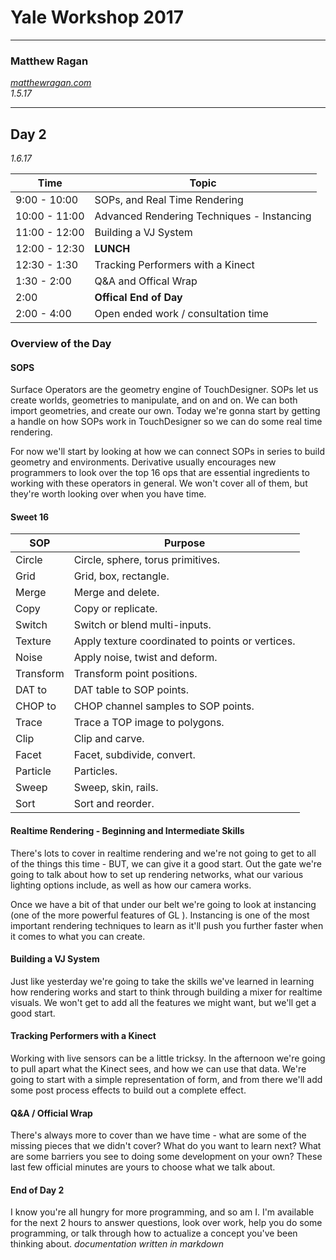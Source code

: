 # Yale Workshop 2017 #
---

### Matthew Ragan ###
_[matthewragan.com](http://matthewragan.com)_  
_1.5.17_

---
## Day 2  
_1.6.17_

Time | Topic
---|---|
9:00 - 10:00 | SOPs, and Real Time Rendering |
10:00 - 11:00 | Advanced Rendering Techniques - Instancing |
11:00 - 12:00 | Building a VJ System |
12:00 - 12:30 | **LUNCH** |
12:30 - 1:30 | Tracking Performers with a Kinect |
1:30 - 2:00| Q&A and Offical Wrap | Other Resources
2:00 | **Offical End of Day**
2:00 - 4:00 | Open ended work / consultation time

### Overview of the Day ###

#### SOPS

Surface Operators are the geometry engine of TouchDesigner. SOPs let us create worlds, geometries to manipulate, and on and on. We can both import geometries, and create our own. Today we're gonna start by getting a handle on how SOPs work in TouchDesigner so we can do some real time rendering. 

For now we'll start by looking at how we can connect SOPs in series to build geometry and environments. Derivative usually encourages new programmers to look over the top 16 ops that are essential ingredients to working with these operators in general. We won't cover all of them, but they're worth looking over when you have time.

#### Sweet 16

SOP | Purpose
---|---
Circle | Circle, sphere, torus primitives.
Grid | Grid, box, rectangle.
Merge | Merge and delete.
Copy | Copy or replicate.
Switch | Switch or blend multi-inputs.
Texture | Apply texture coordinated to points or vertices.
Noise | Apply noise, twist and deform.
Transform | Transform point positions.
DAT to | DAT table to SOP points.
CHOP to | CHOP channel samples to SOP points.
Trace | Trace a TOP image to polygons.
Clip | Clip and carve.
Facet | Facet, subdivide, convert.
Particle | Particles.   
Sweep | Sweep, skin, rails.
Sort | Sort and reorder.

#### Realtime Rendering - Beginning and Intermediate Skills

There's lots to cover in realtime rendering and we're not going to get to all of the things this time - BUT, we can give it a good start. Out the gate we're going to talk about how to set up rendering networks, what our various lighting options include, as well as how our camera works.

Once we have a bit of that under our belt we're going to look at instancing (one of the more powerful features of GL ). Instancing is one of the most important rendering techniques to learn as it'll push you further faster when it comes to what you can create.

#### Building a VJ System

Just like yesterday we're going to take the skills we've learned in learning how rendering works and start to think through building a mixer for realtime visuals. We won't get to add all the features we might want, but we'll get a good start.

#### Tracking Performers with a Kinect

Working with live sensors can be a little tricksy. In the afternoon we're going to pull apart what the Kinect sees, and how we can use that data. We're going to start with a simple representation of form, and from there we'll add some post process effects to build out a complete effect.

#### Q&A / Official Wrap

There's always more to cover than we have time - what are some of the missing pieces that we didn't cover? What do you want to learn next? What are some barriers you see to doing some development on your own? These last few official minutes are yours to choose what we talk about.

#### End of Day 2

I know you're all hungry for more programming, and so am I. I'm available for the next 2 hours to answer questions, look over work, help you do some programming, or talk through how to actualize a concept you've been thinking about. 
_documentation written in markdown_
